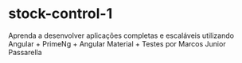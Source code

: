 # stock-control-1
Aprenda a desenvolver aplicações completas e escaláveis utilizando Angular + PrimeNg + Angular Material + Testes por Marcos Junior Passarella
